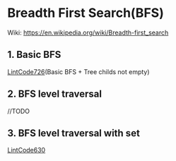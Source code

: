 # Breadth First Search(BFS)
Wiki: https://en.wikipedia.org/wiki/Breadth-first_search
## 1. Basic BFS
[LintCode726](https://github.com/Tony-Hu/ShuaTi-Online.Judge.Problems.Solving/blob/master/src/main/java/bfs/LintCode726.java)(Basic BFS + Tree childs not empty)
## 2. BFS level traversal
//TODO

## 3. BFS level traversal with set
[LintCode630](https://github.com/Tony-Hu/ShuaTi-Online.Judge.Problems.Solving/blob/master/src/main/java/bfs/LintCode630.java)
